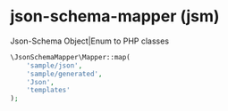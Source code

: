 # json-schema-mapper (jsm)
Json-Schema Object|Enum to PHP classes

```php
\JsonSchemaMapper\Mapper::map(
    'sample/json',
    'sample/generated',
    'Json',
    'templates'
);
```
